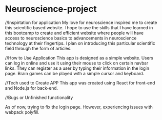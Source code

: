 # Neuroscience-project

//Inspirtation for application
    My love for neuroscience inspired me to create this scientific based website. I hope to use the skills that I have learned in this bootcamp to create and efficient website where people will have access to neuroscience basics to advancements in neuroscience technology at their fingertips. I plan on introducing this particular scientific field through the form of articles.

//How to Use Application
This app is designed as a simple website. Users can log in online and use it using their mouse to click on certain navbar links. They can register as a user by typing their information in the login page. Brain games can be played with a simple cursor and keyboard. 

//Tech used to Create APP
This app was created using React for front-end and Node.js for back-end.

//Bugs or Unfinished functionality 

As of now, trying to fix the login page. However, experiencing issues with webpack polyfill. 
